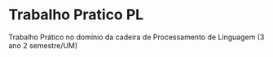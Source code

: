 # Trabalho Pratico PL
Trabalho Prático no domínio da cadeira de Processamento de Linguagem (3 ano 2 semestre/UM)
